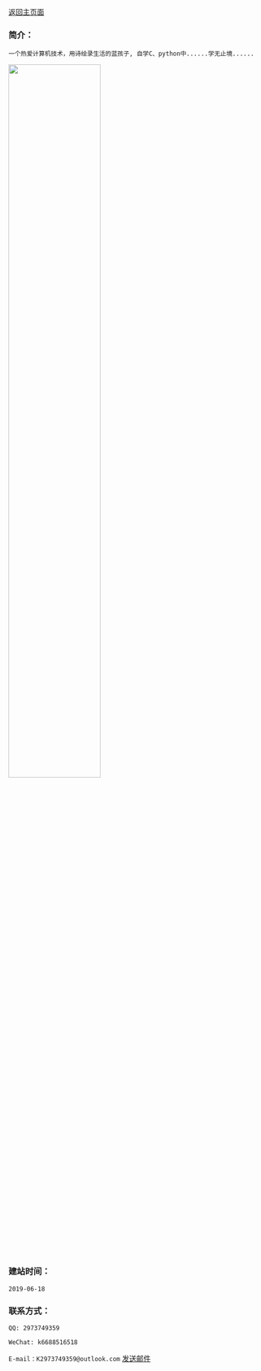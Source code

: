 [返回主页面](https://kxy0618.top/YANG-ZI/)


### 简介：

```一个热爱计算机技术，用诗绘录生活的蓝孩子, 自学C、python中......学无止境......```

<img src="https://user-images.githubusercontent.com/59243825/123512226-dcb35980-d6b8-11eb-9f27-591ba2d8fdc4.jpg" width="60%"  height="60%" >

### 建站时间：

```2019-06-18```

### 联系方式：

 ```QQ: 2973749359```
  
 ```WeChat: k6688516518```                
  
 ```E-mail：K2973749359@outlook.com```   <a  href="mailto: K2973749359@outlook.com">发送邮件</a>     

